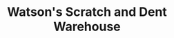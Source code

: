 ---
title: "Watson's Scratch and Dent Warehouse"
url: /chesnee/watsons-scratch-and-dent-warehouse/
shop: furniture
---